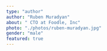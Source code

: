 ```yaml
---
type: "author"
author: "Ruben Muradyan"
about: " CTO at Foodle, Inc"
photo: "./photos/ruben-muradyan.jpg"
gender: "male"
featured: true
---
```

